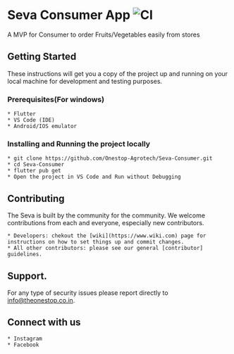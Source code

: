 

# Seva Consumer App ![CI](https://github.com/Onestop-Agrotech/Seva-Consumer/workflows/CI/badge.svg)

A MVP for Consumer to order Fruits/Vegetables easily from stores

## Getting Started
These instructions will get you a copy of the project up and running on your local machine for development and testing purposes.

### Prerequisites(For windows)
```
* Flutter
* VS Code (IDE)
* Android/IOS emulator

```

### Installing and Running the project locally
```
* git clone https://github.com/Onestop-Agrotech/Seva-Consumer.git
* cd Seva-Consumer
* flutter pub get
* Open the project in VS Code and Run without Debugging 

```

## Contributing
The Seva is built by the community for the community. We welcome contributions from each and everyone, especially new contributors.
```
* Developers: chekout the [wiki](https://www.wiki.com) page for instructions on how to set things up and commit changes.
* All other contributors: please see our general [contributor] guidelines.
```

## Support.
For any type of security issues please report directly to info@theonestop.co.in.

## Connect with us
```
* Instagram
* Facebook

```

